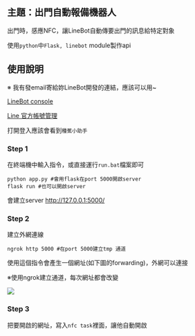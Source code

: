 
## 主題：出門自動報備機器人
出門時，感應NFC，讓LineBot自動傳要出門的訊息給特定對象  

使用`python`中`Flask, linebot` module製作api

## 使用說明


  ※ 我有發email寄給妳LineBot開發的連結，應該可以用~

[LineBot console](https://developers.line.biz/console/tools)

[Line 官方帳號管理](https://manager.line.biz/account/@281qinvp/insight/friends)

打開登入應該會看到`種蕉小助手`

### Step 1

在終端機中輸入指令，或直接運行`run.bat`檔案即可

```shell
python app.py #會用flask在port 5000開啟server
flask run #也可以開啟server
```

會建立server http://127.0.0.1:5000/

### Step 2

建立外網連線

```shell
ngrok http 5000 #在port 5000建立tmp 通道
```

使用這個指令會產生一個網址(如下圖的forwarding)，外網可以連接  

※使用ngrok建立通道，每次網址都會改變

![](https://i.imgur.com/XnZz4jG.jpeg)


### Step 3

把要開啟的網址，寫入`nfc task`裡面，讓他自動開啟

